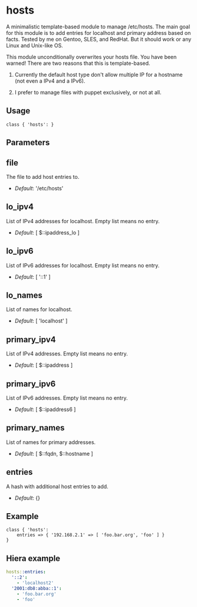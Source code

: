 # hosts

A minimalistic template-based module to manage /etc/hosts. The main
goal for this module is to add entries for localhost and primary
address based on facts. Tested by me on Gentoo, SLES, and RedHat. But
it should work or any Linux and Unix-like OS.

This module unconditionally overwrites your hosts file. You have been
warned! There are two reasons that this is template-based.

1) Currently the default host type don't allow multiple IP for a
   hostname (not even a IPv4 and a IPv6).

2) I prefer to manage files with puppet exclusively, or not at all.

## Usage

```puppet
class { 'hosts': }
```

## Parameters

file
----
The file to add host entries to.
- *Default*: '/etc/hosts'

lo_ipv4
-------
List of IPv4 addresses for localhost. Empty list means no entry.
- *Default*: [ $::ipaddress_lo ]

lo_ipv6
-------
List of IPv6 addresses for localhost. Empty list means no entry.
- *Default*: [ '::1' ]

lo_names
--------
List of names for localhost.
- *Default*: [ 'localhost' ]

primary_ipv4
------------
List of IPv4 addresses. Empty list means no entry.
- *Default*: [ $::ipaddress ]

primary_ipv6
------------
List of IPv6 addresses. Empty list means no entry.
- *Default*: [ $::ipaddress6 ]

primary_names
-------------
List of names for primary addresses.
- *Default*: [ $::fqdn, $::hostname ]

entries
-------
A hash with additional host entries to add.
- *Default*: {}

## Example

```puppet
class { 'hosts':
    entries => { '192.168.2.1' => [ 'foo.bar.org', 'foo' ] }
}
```

## Hiera example

```yaml
hosts::entries:
  '::2':
    - 'localhost2'
  '2001:db8:abba::1':
    - 'foo.bar.org'
    - 'foo'
```
